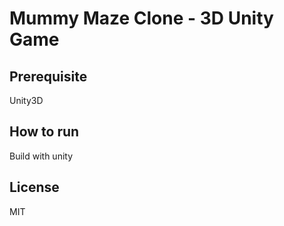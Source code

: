 # Mummy Maze Clone - 3D Unity Game
## Prerequisite
Unity3D
## How to run
Build with unity
## License
MIT
